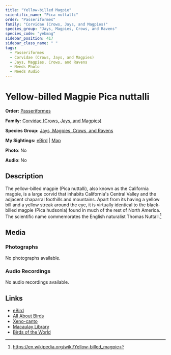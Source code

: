 ```yaml
---
title: "Yellow-billed Magpie"
scientific_name: "Pica nuttalli"
order: "Passeriformes"
family: "Corvidae (Crows, Jays, and Magpies)"
species_group: "Jays, Magpies, Crows, and Ravens"
species_code: "yebmag"
sidebar_position: 417
sidebar_class_name: " "
tags: 
  - Passeriformes
  - Corvidae (Crows, Jays, and Magpies)
  - Jays, Magpies, Crows, and Ravens
  - Needs Photo
  - Needs Audio
---
```


# Yellow-billed Magpie <span className='sci_name'>Pica nuttalli</span>

**Order:** [Passeriformes](/tags/passeriformes)

**Family:** [Corvidae (Crows, Jays, and Magpies)](/tags/corvidae-crows-jays-and-magpies)

**Species Group:** [Jays, Magpies, Crows, and Ravens](/tags/jays-magpies-crows-and-ravens)

**My Sightings:** [eBird](https://ebird.org/lifelist?r=world&time=life&spp=yebmag) | [Map](/map?species_code=yebmag)

**Photo**: No 

**Audio**: No

## Description
The yellow-billed magpie (Pica nuttalli), also known as the California magpie, is a large corvid that inhabits California's Central Valley and the adjacent chaparral foothills and mountains. Apart from its having a yellow bill and a yellow streak around the eye, it is virtually identical to the black-billed magpie (Pica hudsonia) found in much of the rest of North America. 
The scientific name commemorates the English naturalist Thomas Nuttall.[^1]

[^1]: https://en.wikipedia.org/wiki/Yellow-billed_magpie

## Media
### Photographs
No photographs available.

### Audio Recordings
No audio recordings available.

## Links
* [eBird](https://ebird.org/species/yebmag) 
* [All About Birds](https://www.allaboutbirds.org/guide/yebmag) 
* [Xeno-canto](https://www.xeno-canto.org/species/pica-nuttalli) 
* [Macaulay Library](https://search.macaulaylibrary.org/catalog?taxonCode=yebmag&sort=rating_rank_desc)
* [Birds of the World](https://birdsoftheworld.org/bow/species/yebmag)

